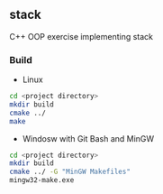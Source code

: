 ## stack
C++ OOP exercise implementing stack

### Build

* Linux
```bash
cd <project directory>
mkdir build
cmake ../
make
```

* Windosw with Git Bash and MinGW
```bash
cd <project directory>
mkdir build
cmake ../ -G "MinGW Makefiles"
mingw32-make.exe
```
